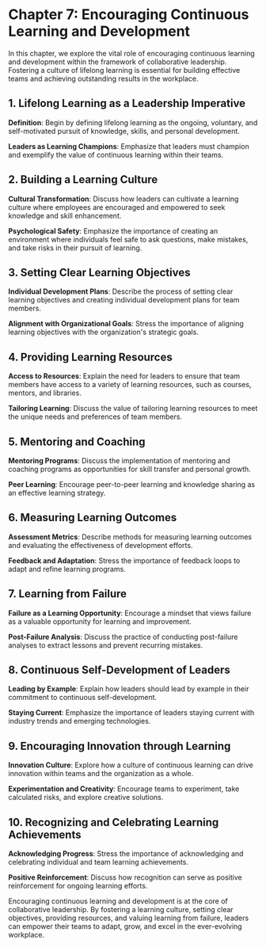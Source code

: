 Chapter 7: Encouraging Continuous Learning and Development
==========================================================

In this chapter, we explore the vital role of encouraging continuous learning and development within the framework of collaborative leadership. Fostering a culture of lifelong learning is essential for building effective teams and achieving outstanding results in the workplace.

**1. Lifelong Learning as a Leadership Imperative**
---------------------------------------------------

**Definition**: Begin by defining lifelong learning as the ongoing, voluntary, and self-motivated pursuit of knowledge, skills, and personal development.

**Leaders as Learning Champions**: Emphasize that leaders must champion and exemplify the value of continuous learning within their teams.

**2. Building a Learning Culture**
----------------------------------

**Cultural Transformation**: Discuss how leaders can cultivate a learning culture where employees are encouraged and empowered to seek knowledge and skill enhancement.

**Psychological Safety**: Emphasize the importance of creating an environment where individuals feel safe to ask questions, make mistakes, and take risks in their pursuit of learning.

**3. Setting Clear Learning Objectives**
----------------------------------------

**Individual Development Plans**: Describe the process of setting clear learning objectives and creating individual development plans for team members.

**Alignment with Organizational Goals**: Stress the importance of aligning learning objectives with the organization's strategic goals.

**4. Providing Learning Resources**
-----------------------------------

**Access to Resources**: Explain the need for leaders to ensure that team members have access to a variety of learning resources, such as courses, mentors, and libraries.

**Tailoring Learning**: Discuss the value of tailoring learning resources to meet the unique needs and preferences of team members.

**5. Mentoring and Coaching**
-----------------------------

**Mentoring Programs**: Discuss the implementation of mentoring and coaching programs as opportunities for skill transfer and personal growth.

**Peer Learning**: Encourage peer-to-peer learning and knowledge sharing as an effective learning strategy.

**6. Measuring Learning Outcomes**
----------------------------------

**Assessment Metrics**: Describe methods for measuring learning outcomes and evaluating the effectiveness of development efforts.

**Feedback and Adaptation**: Stress the importance of feedback loops to adapt and refine learning programs.

**7. Learning from Failure**
----------------------------

**Failure as a Learning Opportunity**: Encourage a mindset that views failure as a valuable opportunity for learning and improvement.

**Post-Failure Analysis**: Discuss the practice of conducting post-failure analyses to extract lessons and prevent recurring mistakes.

**8. Continuous Self-Development of Leaders**
---------------------------------------------

**Leading by Example**: Explain how leaders should lead by example in their commitment to continuous self-development.

**Staying Current**: Emphasize the importance of leaders staying current with industry trends and emerging technologies.

**9. Encouraging Innovation through Learning**
----------------------------------------------

**Innovation Culture**: Explore how a culture of continuous learning can drive innovation within teams and the organization as a whole.

**Experimentation and Creativity**: Encourage teams to experiment, take calculated risks, and explore creative solutions.

**10. Recognizing and Celebrating Learning Achievements**
---------------------------------------------------------

**Acknowledging Progress**: Stress the importance of acknowledging and celebrating individual and team learning achievements.

**Positive Reinforcement**: Discuss how recognition can serve as positive reinforcement for ongoing learning efforts.

Encouraging continuous learning and development is at the core of collaborative leadership. By fostering a learning culture, setting clear objectives, providing resources, and valuing learning from failure, leaders can empower their teams to adapt, grow, and excel in the ever-evolving workplace.
